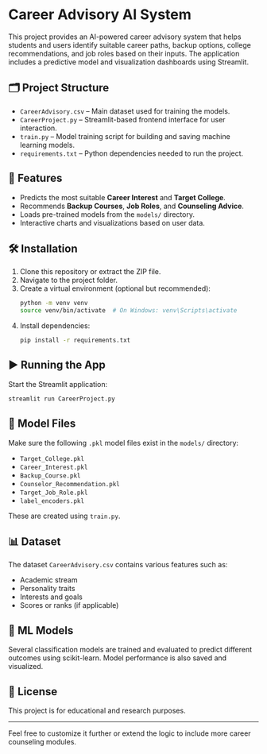 # Career Advisory AI System

This project provides an AI-powered career advisory system that helps students and users identify suitable career paths, backup options, college recommendations, and job roles based on their inputs. The application includes a predictive model and visualization dashboards using Streamlit.

## 🗂 Project Structure

- `CareerAdvisory.csv` – Main dataset used for training the models.
- `CareerProject.py` – Streamlit-based frontend interface for user interaction.
- `train.py` – Model training script for building and saving machine learning models.
- `requirements.txt` – Python dependencies needed to run the project.

## 🚀 Features

- Predicts the most suitable **Career Interest** and **Target College**.
- Recommends **Backup Courses**, **Job Roles**, and **Counseling Advice**.
- Loads pre-trained models from the `models/` directory.
- Interactive charts and visualizations based on user data.

## 🛠 Installation

1. Clone this repository or extract the ZIP file.
2. Navigate to the project folder.
3. Create a virtual environment (optional but recommended):
   ```bash
   python -m venv venv
   source venv/bin/activate  # On Windows: venv\Scripts\activate
   ```
4. Install dependencies:
   ```bash
   pip install -r requirements.txt
   ```

## ▶️ Running the App

Start the Streamlit application:
```bash
streamlit run CareerProject.py
```

## 📂 Model Files

Make sure the following `.pkl` model files exist in the `models/` directory:
- `Target_College.pkl`
- `Career_Interest.pkl`
- `Backup_Course.pkl`
- `Counselor_Recommendation.pkl`
- `Target_Job_Role.pkl`
- `label_encoders.pkl`

These are created using `train.py`.

## 📊 Dataset

The dataset `CareerAdvisory.csv` contains various features such as:
- Academic stream
- Personality traits
- Interests and goals
- Scores or ranks (if applicable)

## 🧠 ML Models

Several classification models are trained and evaluated to predict different outcomes using scikit-learn. Model performance is also saved and visualized.

## 📎 License

This project is for educational and research purposes.

---

Feel free to customize it further or extend the logic to include more career counseling modules.
